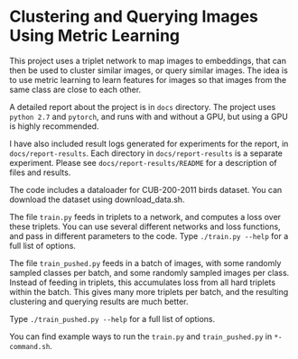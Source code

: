 # Clustering and Querying Images Using Metric Learning

This project uses a triplet network to map images to embeddings, that can then be used to cluster similar images, or query similar images. The idea is to use metric learning to learn features for images so that images from the same class are close to each other.

A detailed report about the project is in `docs` directory. The project uses `python 2.7` and `pytorch`, and runs with and without a GPU, but using a  GPU is highly recommended.

I have also included result logs generated for experiments for the report, in `docs/report-results`. Each directory in `docs/report-results` is a separate experiment. Please see `docs/report-results/README` for a description of files and results.

The code includes a dataloader for CUB-200-2011 birds dataset. You can download the dataset using download_data.sh.

The file `train.py` feeds in triplets to a network, and computes a loss over these triplets. You can use several different networks and loss functions, and pass in different parameters to the code. Type `./train.py --help` for a full list of options.

The file `train_pushed.py` feeds in a batch of images, with some randomly sampled classes per batch, and some randomly sampled images per class. Instead of feeding in triplets, this accumulates loss from all hard triplets within the batch. This gives many more triplets per batch, and the resulting clustering and querying results are much better.

Type `./train_pushed.py --help` for a full list of options.

You can find example ways to run the `train.py` and `train_pushed.py` in `*-command.sh`.
